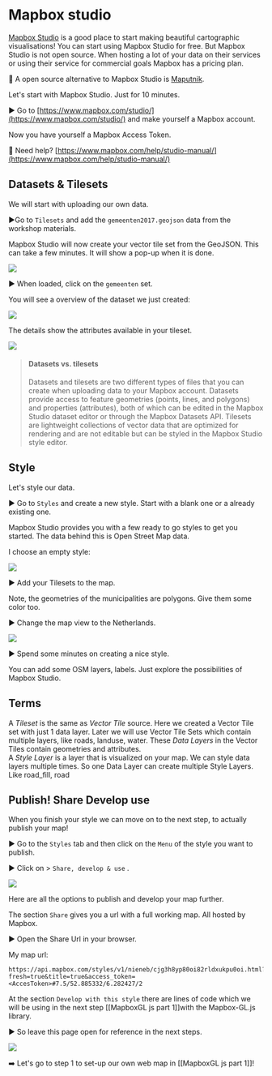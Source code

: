 # Mapbox studio

[Mapbox Studio](https://www.mapbox.com/mapbox-studio/) is a good place to start making beautiful cartographic visualisations! 
You can start using Mapbox Studio for free. But Mapbox Studio is not open source. When hosting a lot of your data on their services or using their service for commercial goals Mapbox has a pricing plan. 

:link: A open source alternative to Mapbox Studio is [Maputnik](https://maputnik.github.io/).

Let's start with Mapbox Studio. Just for 10 minutes.

:arrow_forward: Go to  [https://www.mapbox.com/studio/](https://www.mapbox.com/studio/) and make yourself a Mapbox account.

Now you have yourself a Mapbox Access Token. 

:link: Need help?  [https://www.mapbox.com/help/studio-manual/](https://www.mapbox.com/help/studio-manual/)

## Datasets & Tilesets
We will start with uploading our own data.

:arrow_forward:Go to `Tilesets` and add the `gemeenten2017.geojson` data from the workshop materials. 

Mapbox Studio will now create your vector tile set from the GeoJSON. This can take a few minutes. It will show a pop-up when it is done. 

![](img/notification.png)

:arrow_forward: When loaded, click on the `gemeenten` set.  

You will see a overview of the dataset we just created:

![](img/details.png)

The details show the attributes available in your tileset. 

![](img/layer_details.png)


> #### Datasets vs. tilesets
> Datasets and tilesets are two different types of files that you can create when uploading data to your Mapbox account.
> Datasets provide access to feature geometries (points, lines, and polygons) and properties (attributes), both of which can be edited in the Mapbox Studio dataset editor or through the Mapbox Datasets API.
> Tilesets are lightweight collections of vector data that are optimized for rendering and are not editable but can be styled in the Mapbox Studio style editor.

## Style

Let's style our data. 

:arrow_forward: Go to `Styles` and create a new style. Start with a blank one or a already existing one. 

Mapbox Studio provides you with a few ready to go styles to get you started. The data behind this is Open Street Map data.  


I choose an empty style:

![](img/new_style.png)

:arrow_forward: Add your Tilesets to the map.

Note, the geometries of the municipalities are polygons. Give them some color too. 

:arrow_forward: Change the map view to the Netherlands. 

![](img/map_position.png)

:arrow_forward: Spend some minutes on creating a nice style.

You can add some OSM layers, labels. Just explore the possibilities of Mapbox Studio. 

## Terms

A *Tileset* is the same as *Vector Tile* source. Here we created a Vector Tile set with just 1 data layer. Later we will use Vector Tile Sets which contain multiple layers, like roads, landuse, water. These *Data Layers* in the Vector Tiles contain geometries and attributes.  
A *Style Layer* is a layer that is visualized on your map. We can style data layers multiple times. So one Data Layer can create multiple Style Layers. Like road_fill, road 

## Publish! Share Develop use

When you finish your style we can move on to the next step, to actually publish your map! 

:arrow_forward: Go to the `Styles` tab and then click on the `Menu` of the style you want to publish. 

:arrow_forward: Click on  > `Share, develop & use` . 

![](img/share.png)

Here are all the options to publish and develop your map further. 

The section `Share` gives you a url with a full working map. All hosted by Mapbox. 

:arrow_forward: Open the Share Url in your browser. 

My map url:

    https://api.mapbox.com/styles/v1/nieneb/cjg3h8yp80oi82rldxukpu0oi.html?fresh=true&title=true&access_token=<AccesToken>#7.5/52.885332/6.282427/2


At the section `Develop with this style`  there are lines of code which we will be using in the next step [[MapboxGL js part 1]]with the Mapbox-GL.js library.

:arrow_forward: So leave this page open for reference in the next steps. 

![](img/mapboxgljs.png)

:arrow_right: Let's go to step 1 to set-up our own web map in [[MapboxGL js part 1]]! 
